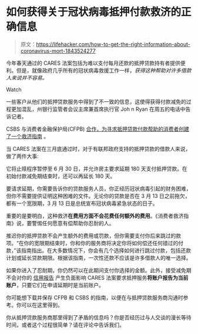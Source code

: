 # 如何获得关于冠状病毒抵押付款救济的正确信息

> 原文：<https://lifehacker.com/how-to-get-the-right-information-about-coronavirus-mort-1843524277>

今年春天通过的 CARES 法案包括为难以支付每月还款的抵押贷款持有者提供便利。但是，就像政府几乎所有的冠状病毒救援工作一样，*获得这种帮助对许多借款人来说并不容易。* 

Watch

一些客户从他们的抵押贷款服务中得到了不一致的信息，这使得获得付款减免的过程更加混乱，州银行监管者会议主席兼首席执行官 Joh n Ryan 在周五的电话中告诉记者。

CSBS 与消费者金融保护局(CFPB) [合作，为寻求抵押贷款付款帮助的消费者创建了一个救济指南](https://www.consumerfinance.gov/about-us/newsroom/cfpb-csbs-consumer-guide-mortgage-relief-options/) 。

当 CARES 法案在三月底通过时，对于有联邦政府支持的抵押贷款的借款人来说，做了两件大事:

它将止赎程序暂停至 6 月 30 日，并允许房主要求延期 180 天支付抵押贷款。在初始付款减免期结束时，还可以再延长 180 天。

要请求延期，你需要告诉你的贷款服务人员，你正经历冠状病毒引起的财务困难，但你不需要提供证明这种困难的文件。无论你的贷款是否在 3 月 13 日之前拖欠，都有一个宽限期，3 月 13 日是总统宣布冠状病毒紧急状态的日子。

重要的是要明白，这种救济**在费用方面不会花费任何额外的费用**。《消费者救济指南》说，要警惕任何愿意有偿帮助你忍耐的人。

推迟你的抵押贷款不会产生额外的费用或罚款，但你需要支付你后来跳过的款项。“在你的宽限期结束时，你和你的服务商将决定你将如何偿还任何错过的付款，”该指南指出。在大多数情况下，你会有几个选择如何进行跳过付款，包括还款计划或延长贷款期限。根据该指南，一次性还款不应该是许多借款人的唯一选择。

如果你进入了忍耐期，你仍然可以在此期间支付你选择的金额。此外，接受减免期不会对你的 [信用报告](https://lifehacker.com/how-to-protect-your-credit-during-the-coronavirus-shutd-1842776060) 产生负面影响 CARES 法案要求抵押服务**将账户报告为当前账户**，只要它们在申请延期时是当前账户。

你可能想下载并保存 CFPB 和 CSBS 的指南，以便在与抵押贷款服务商沟通时参考。你可以在这里得到。

你从抵押贷款服务商那里得到了矛盾的信息吗？你是否经历过与人交谈的漫长等待时间，或者这个过程很简单？请在评论中告诉我们。